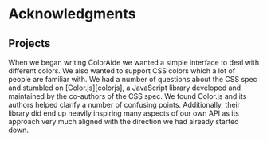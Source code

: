 # Acknowledgments

## Projects

When we began writing ColorAide we wanted a simple interface to deal with different colors. We also wanted to support
CSS colors which a lot of people are familiar with. We had a number of questions about the CSS spec and stumbled on
[Color.js][colorjs], a JavaScript library developed and maintained by the co-authors of the CSS spec. We
found Color.js and its authors helped clarify a number of confusing points. Additionally, their library did end up
heavily inspiring many aspects of our own API as its approach very much aligned with the direction we had already
started down.
